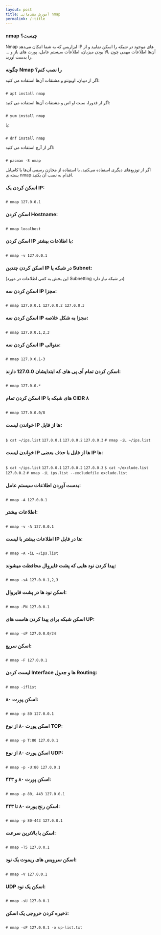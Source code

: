 ```yaml
---
layout: post
title: آموزش مقدماتی nmap
permalink: /:title
---
```

<h3> nmap چیست؟ </h3>
Nmap ابزاریس که به شما امکان می‌دهد IP های موجود در شبکه را اسکن نمایید و از آن‌ها اطلاعات مهمی چون بالا بودن میزبان، اطلاعات سیستم عامل، پورت های باز و … را بدست آورید.

<h3> چگونه Nmap را نصب کنم؟ </h3>
<p>اگر از دبیان، اوبونتو و مشتقات آن‌ها استفاده می کنید:</p>
<p dir="ltr">
<code>
# apt install nmap
</code>
</p>
<p>اگر از فدورا، سنت او اس و مشتقات آن‌ها استفاده می کنید:</p>
<p dir="ltr">
<code>
# yum install nmap
</code>
</p>
<p>یا:</p>
<p dir="ltr">
<code>
# dnf install nmap
</code>
</p>
<p>اگر از آرچ استفاده می کنید:</p>
<p dir="ltr">
<code>
# pacman -S nmap
</code>
</p>
<p>اگر از توزیع‌های دیگری استفاده می‌کنید، با استفاده از مخازن رسمی آن‌ها یا کامپایل بسته ی nmap اقدام به نصب آن بکنید.</p>
<h3> اسکن کردن یک IP: </h3>
<!--excerpt-->
<p dir="ltr">
<code>
# nmap 127.0.0.1
</code>
</p>
<h3> اسکن کردن Hostname:</h3>
<p dir="ltr">
<code>
# nmap localhost
</code>
</p>
<h3> اسکن کردن IP با اطلاعات بیشتر: </h3>
<p dir="ltr">
<code>
# nmap -v 127.0.0.1
</code>
</p>
<h3> اسکن کردن چندین IP در شبکه یا Subnet: </h3>
<p>(این بخش به کمی اطلاعات در مورد Subnetting در شبکه نیاز دارد)</p>
<h3> اسکن کردن سه IP مجزا: </h3>
<p dir="ltr">
<code>
# nmap 127.0.0.1 127.0.0.2 127.0.0.3
</code>
</p>
<h3> اسکن کردن سه IP مجزا به شکل خلاصه: </h3>
<p dir="ltr">
<code>
# nmap 127.0.0.1,2,3
</code>
</p>
<h3> اسکن کردن سه IP متوالی: </h3>
<p dir="ltr">
<code>
# nmap 127.0.0.1-3
</code>
</p>
<h3> اسکن کردن تمام آی پی های که ابتدایشان 127.0.0 دارند: </h3>
<p dir="ltr">
<code>
# nmap 127.0.0.*
</code>
</p>
<h3> اسکن کردن تمام IP های شبکه با CIDR ۸ </h3>
<p dir="ltr">
<code>
# nmap 127.0.0.0/8
</code>
</p>
<h3> خواندن لیست IP ها از فایل: </h3>
<p dir="ltr">
<code>
$ cat ~/ips.list</code>
<code>127.0.0.1</code>
<code>127.0.0.2</code>
<code>127.0.0.3</code>
<code># nmap -iL ~/ips.list
</code>
</p>
<h3> خواندن لیست IP ها از فایل با حذف بعضی IP ها: </h3>
<p dir="ltr">
<code>
$ cat ~/ips.list</code>
<code>127.0.0.1</code>
<code>127.0.0.2</code>
<code>127.0.0.3</code>
<code>$ cat ~/exclude.list</code>
<code>127.0.0.2</code>
<code># nmap -iL ips.list --excludefile exclude.list
</code>
</p>
<h3> بدست آوردن اطلاعات سیستم عامل: </h3>
<p dir="ltr">
<code>
# nmap -A 127.0.0.1
</code>
</p>
<h3> اطلاعات بیشتر: </h3>
<p dir="ltr">
<code>
# nmap -v -A 127.0.0.1
</code>
</p>
<h3> اطلاعات بیشتر با لیست IP ها در فایل: </h3>
<p dir="ltr">
<code>
# nmap -A -iL ~/ips.list 
</code>
</p>
<h3> پیدا کردن نود هایی که پشت فایروال محافظت میشوند: </h3>
<p dir="ltr">
<code>
# nmap -sA 127.0.0.1,2,3
</code>
</p>
<h3> اسکن نود ها در پشت فایروال: </h3>
<p dir="ltr">
<code>
# nmap -PN 127.0.0.1
</code>
</p>
<h3> اسکن شبکه برای پیدا کردن هاست های UP: </h3>
<p dir="ltr">
<code>
# nmap -sP 127.0.0.0/24
</code>
</p>
<h3> اسکن سریع: </h3>
<p dir="ltr">
<code>
# nmap -F 127.0.0.1
</code>
</p>
<h3> لیست کردن Interface ها و جدول Routing: </h3>
<p dir="ltr">
<code>
# nmap -iflist
</code>
</p>
<h3> اسکن پورت ۸۰: </h3>
<p dir="ltr">
<code>
# nmap -p 80 127.0.0.1
</code>
</p>
<h3> اسکن پورت ۸۰ از نوع TCP: </h3>
<p dir="ltr">
<code>
# nmap -p T:80 127.0.0.1
</code>
</p>
<h3> اسکن پورت ۸۰ از نوع UDP: </h3>
<p dir="ltr">
<code>
# nmap -p -U:80 127.0.0.1
</code>
</p>
<h3> اسکن پورت ۸۰ و ۴۴۳: </h3>
<p dir="ltr">
<code>
# nmap -p 80, 443 127.0.0.1
</code>
</p>
<h3> اسکن رنج پورت ۸۰ تا ۴۴۳: </h3>
<p dir="ltr">
<code>
# nmap -p 80-443 127.0.0.1
</code>
</p>
<h3> اسکن با بالاترین سرعت: </h3>
<p dir="ltr">
<code>
# nmap -T5 127.0.0.1
</code>
</p>
<h3> اسکن سرویس های ریموت یک نود: </h3>
<p dir="ltr">
<code>
# nmap -V 127.0.0.1
</code>
</p>
<h3> UDP اسکن یک نود: </h3>
<p dir="ltr">
<code>
# nmap -sU 127.0.0.1
</code>
</p>
<h3> ذخیره کردن خروجی یک اسکن: </h3>
<p dir="ltr">
<code>
# nmap -sP 127.0.0.1 -o up-list.txt
</code>
</p>
